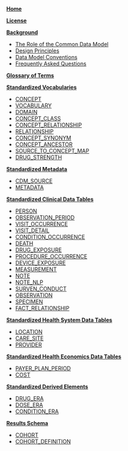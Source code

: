 **[Home](https://github.com/OHDSI/CommonDataModel/wiki)**

**[License](https://github.com/OHDSI/CommonDataModel/wiki/License)**

**[Background](https://github.com/OHDSI/CommonDataModel/wiki/Background)**
* [The Role of the Common Data Model](https://github.com/OHDSI/CommonDataModel/wiki/The-Role-of-the-Common-Data-Model)
* [Design Principles](https://github.com/OHDSI/CommonDataModel/wiki/Design-Principles)
* [Data Model Conventions](https://github.com/OHDSI/CommonDataModel/wiki/Data-Model-Conventions) 
* [Frequently Asked Questions](https://github.com/OHDSI/CommonDataModel/wiki/Frequently-Asked-Questions)
 
**[Glossary of Terms](https://github.com/OHDSI/CommonDataModel/wiki/Glossary-of-Terms)**  

**[Standardized Vocabularies](https://github.com/OHDSI/CommonDataModel/wiki/Standardized-Vocabularies)**
* [CONCEPT](https://github.com/OHDSI/CommonDataModel/wiki/CONCEPT)
* [VOCABULARY](https://github.com/OHDSI/CommonDataModel/wiki/VOCABULARY)
* [DOMAIN](https://github.com/OHDSI/CommonDataModel/wiki/DOMAIN)
* [CONCEPT_CLASS](https://github.com/OHDSI/CommonDataModel/wiki/CONCEPT_CLASS)
* [CONCEPT_RELATIONSHIP](https://github.com/OHDSI/CommonDataModel/wiki/CONCEPT_RELATIONSHIP)
* [RELATIONSHIP](https://github.com/OHDSI/CommonDataModel/wiki/RELATIONSHIP)
* [CONCEPT_SYNONYM](https://github.com/OHDSI/CommonDataModel/wiki/CONCEPT_SYNONYM)
* [CONCEPT_ANCESTOR](https://github.com/OHDSI/CommonDataModel/wiki/CONCEPT_ANCESTOR)
* [SOURCE_TO_CONCEPT_MAP](https://github.com/OHDSI/CommonDataModel/wiki/SOURCE_TO_CONCEPT_MAP)
* [DRUG_STRENGTH](https://github.com/OHDSI/CommonDataModel/wiki/DRUG_STRENGTH)

**[Standardized Metadata](https://github.com/OHDSI/CommonDataModel/wiki/Standardized-Metadata)**
* [CDM_SOURCE](https://github.com/OHDSI/CommonDataModel/wiki/CDM_SOURCE)  
* [METADATA](https://github.com/OHDSI/CommonDataModel/wiki/METADATA)  

**[Standardized Clinical Data Tables](https://github.com/OHDSI/CommonDataModel/wiki/Standardized-Clinical-Data-Tables)**
* [PERSON](https://github.com/OHDSI/CommonDataModel/wiki/PERSON)
* [OBSERVATION_PERIOD](https://github.com/OHDSI/CommonDataModel/wiki/OBSERVATION_PERIOD)
* [VISIT_OCCURRENCE](https://github.com/OHDSI/CommonDataModel/wiki/VISIT_OCCURRENCE)
* [VISIT_DETAIL](https://github.com/OHDSI/CommonDataModel/wiki/VISIT_DETAIL)
* [CONDITION_OCCURRENCE](https://github.com/OHDSI/CommonDataModel/wiki/CONDITION_OCCURRENCE)
* [DEATH](https://github.com/OHDSI/CommonDataModel/wiki/DEATH)
* [DRUG_EXPOSURE](https://github.com/OHDSI/CommonDataModel/wiki/DRUG_EXPOSURE)
* [PROCEDURE_OCCURRENCE](https://github.com/OHDSI/CommonDataModel/wiki/PROCEDURE_OCCURRENCE)
* [DEVICE_EXPOSURE](https://github.com/OHDSI/CommonDataModel/wiki/DEVICE_EXPOSURE)
* [MEASUREMENT](https://github.com/OHDSI/CommonDataModel/wiki/MEASUREMENT)
* [NOTE](https://github.com/OHDSI/CommonDataModel/wiki/NOTE)
* [NOTE_NLP](https://github.com/OHDSI/CommonDataModel/wiki/NOTE_NLP)
* [SURVEN_CONDUCT](https://github.com/OHDSI/CommonDataModel/wiki/SURVEY_CONDUCT)
* [OBSERVATION](https://github.com/OHDSI/CommonDataModel/wiki/OBSERVATION)
* [SPECIMEN](https://github.com/OHDSI/CommonDataModel/wiki/SPECIMEN)
* [FACT_RELATIONSHIP](https://github.com/OHDSI/CommonDataModel/wiki/FACT_RELATIONSHIP)  

**[Standardized Health System Data Tables](https://github.com/OHDSI/CommonDataModel/wiki/Standardized-Health-System-Data-Tables)**
* [LOCATION](https://github.com/OHDSI/CommonDataModel/wiki/LOCATION)
* [CARE_SITE](https://github.com/OHDSI/CommonDataModel/wiki/CARE_SITE)
* [PROVIDER](https://github.com/OHDSI/CommonDataModel/wiki/PROVIDER)  

**[Standardized Health Economics Data Tables](https://github.com/OHDSI/CommonDataModel/wiki/Standardized-Health-Economics-Data-Tables)**
* [PAYER_PLAN_PERIOD](https://github.com/OHDSI/CommonDataModel/wiki/PAYER_PLAN_PERIOD)
* [COST](https://github.com/OHDSI/CommonDataModel/wiki/COST)  

**[Standardized Derived Elements](https://github.com/OHDSI/CommonDataModel/wiki/Standardized-Derived-Elements)**
* [DRUG_ERA](https://github.com/OHDSI/CommonDataModel/wiki/DRUG_ERA)
* [DOSE_ERA](https://github.com/OHDSI/CommonDataModel/wiki/DOSE_ERA)
* [CONDITION_ERA](https://github.com/OHDSI/CommonDataModel/wiki/CONDITION_ERA)

**[Results Schema](https://github.com/OHDSI/CommonDataModel/wiki/Results-Schema)**
* [COHORT](https://github.com/OHDSI/CommonDataModel/wiki/COHORT)
* [COHORT_DEFINITION](https://github.com/OHDSI/CommonDataModel/wiki/COHORT_DEFINITION)